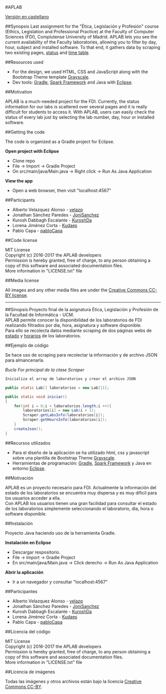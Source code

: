 #APLAB

[Versión en castellano](#castellano)

##Synopsis
Last assignment for the "Ética, Legislación y Profesión" course (Ethics, Legislation and Professional Practice) at the Faculty of Computer Sciences (FDI), Complutense University of Madrid.
APLAB lets you see the current availability of the Faculty laboratories, allowing you to filter by day, hour, subject and installed software.
To that end, it gathers data by scraping two existing pages,
[status](https://web.fdi.ucm.es/labs/estado_lab.asp) and [time table](https://web.fdi.ucm.es/Docencia/Horarios.aspx?AulaLab_Cod=%s&fdicurso=%s).

##Resources used

* For the design, we used HTML, CSS and JavaScript along with the Bootstrap Theme template [Grayscale](https://blackrockdigital.github.io/startbootstrap-grayscale/).
* Dev tools: [Gradle](https://gradle.org/), [Spark Framework](http://sparkjava.com/) and Java with [Eclipse](https://eclipse.org/).


##Motivation

APLAB is a much-needed project for the FDI. Currently, the status information for our labs is scattered over several pages and it is really difficult for students to access it.
With APLAB, users can easily check the status of every lab just by selecting the lab number, day, hour or installed software.

##Getting the code

The code is organized as a Gradle project for Eclipse.

**Open project with Eclipse**
* Clone repo
* File -> Import -> Gradle Project
* On src/main/java/Main.java -> Right click -> Run As Java Application

**View the app**
* Open a web browser, then visit "localhost:4567"

##Participants

* Alberto Velazquez Alonso - [velazq](https://github.com/velazq)
* Jonathan Sánchez Paredes - [JoniSanchez](https://github.com/JoniSanchez)
* Kurosh Dabbagh Escalante - [KuroshDa](https://github.com/KuroshDa)
* Lorena Jiménez Corta     - [Kudaes](https://github.com/Kudaes)
* Pablo Capa		   - [pabloCapa](https://github.com/pabloCapa)

##Code license

MIT License  
Copyright (c) 2016-2017 the APLAB developers  
Permission is hereby granted, free of charge, to any person obtaining a copy
of this software and associated documentation files.  
More information in "LICENSE.txt" file

##Media license

All images and any other media files are under the [Creative Commons CC-BY license](https://creativecommons.org/licenses/by/3.0/).

---

##<a name="castellano"></a>Sinopsis
Proyecto final de la asignatura Ética, Legislación y Profesión de la Facultad de Informática - UCM.  
APLAB permite conocer la disponibilidad de los laboratorios de FDI realizando filtrados por dia, hora, asignatura y software disponible.  
Para ello se recolecta datos mediante scraping de dos páginas webs de
[estado](https://web.fdi.ucm.es/labs/estado_lab.asp) y [horarios](https://web.fdi.ucm.es/Docencia/Horarios.aspx?AulaLab_Cod=%s&fdicurso=%s)
de los laboratorios.

##Ejemplo de código

Se hace uso de scraping para recolectar la información y de archivo JSON para almancenarla.


*Bucle For principal de la clase Scraper*

``` java
Inicializa el array de laboratorios y crear el archivo JSON

public static Lab[] laboratorios = new Lab[11];

public static void iniciar()
{    
	for(int i = 0;i < laboratorios.length;i ++){  
		laboratorios[i] = new Lab(i + 1);  
		Scraper.getLabsInfo(laboratorios[i]);  
		Scraper.getHoursInfo(laboratorios[i]);  
	}  
	createJson();  
}  
```

##Recursos utilizados

* Para el diseño de la aplicación se ha utilizado html, css y javascript sobre una plantilla de Bootstrap Theme [Grayscale](https://blackrockdigital.github.io/startbootstrap-grayscale/).
* Herramientas de programación: [Gradle](https://gradle.org/), [Spark Framework](http://sparkjava.com/) y Java en entorno [Eclipse](https://eclipse.org/).


##Motivación

APLAB es un proyecto necesario para FDI. Actualmente la información del estado de los laboratorios se encuentra muy dispersa y es muy dificil para los usuarios acceder a ella.  
Con APLAB los usuarios tienen una gran facilidad para consultar el estado de los laboratorios simplemente seleccionando el laboratorio, dia, hora o software disponible.

##Instalación

Proyecto Java haciendo uso de la herramienta Gradle.

**Instalación en Eclipse**
* Descargar respositorio.
* File -> Import -> Gradle Project
* En src/main/java/Main.java -> Click derecho -> Run As Java Application

**Abrir la aplicación**
* Ir a un navegador y consultar "localhost:4567"

##Participantes

* Alberto Velazquez Alonso - [velazq](https://github.com/velazq)
* Jonathan Sánchez Paredes - [JoniSanchez](https://github.com/JoniSanchez)
* Kurosh Dabbagh Escalante - [KuroshDa](https://github.com/KuroshDa)
* Lorena Jiménez Corta     - [Kudaes](https://github.com/Kudaes)
* Pablo Capa		   - [pabloCapa](https://github.com/pabloCapa)

##Licencia del código

MIT License  
Copyright (c) 2016-2017 the APLAB developers  
Permission is hereby granted, free of charge, to any person obtaining a copy
of this software and associated documentation files.  
More information in "LICENSE.txt" file

##Licencia de imágenes

Todas las imágenes y otros archivos están bajo la licencia [Creative Commons CC-BY](https://creativecommons.org/licenses/by/2.0/es/).
